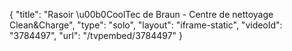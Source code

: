 {
    "title": "Rasoir \u00b0CoolTec de Braun - Centre de nettoyage Clean&Charge",
    "type": "solo",
    "layout": "iframe-static",
    "videoId": "3784497",
    "url": "\/tvpembed\/3784497"
}